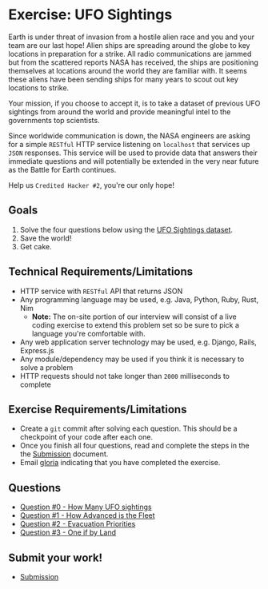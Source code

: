 # Exercise: UFO Sightings

Earth is under threat of invasion from a hostile alien race and you and your team are our last hope!
Alien ships are spreading around the globe to key locations in preparation for a strike.
All radio communications are jammed but from the scattered reports NASA has received, the
ships are positioning themselves at locations around the world they are familiar with. It seems these aliens have been
sending ships for many years to scout out key locations to strike.

Your mission, if you choose to accept it, is to take a dataset of previous UFO sightings from around the world and provide meaningful intel to the governments top scientists.

Since worldwide communication is down, the NASA engineers are asking for a simple `RESTful` HTTP service listening on `localhost`
that services up `JSON` responses.
This service will be used to provide data that answers their immediate questions and will potentially be extended in the very near future
as the Battle for Earth continues.

Help us `Credited Hacker #2`, you're our only hope!

## Goals

1) Solve the four questions below using the [UFO Sightings dataset](ufo-sightings.csv).
2) Save the world!
3) Get cake.

## Technical Requirements/Limitations

* HTTP service with `RESTful` API that returns JSON
* Any programming language may be used, e.g. Java, Python, Ruby, Rust, Nim
  * **Note:** The on-site portion of our interview will consist of a live coding exercise to extend this problem set so be sure to pick a language you're comfortable with.
* Any web application server technology may be used, e.g. Django, Rails, Express.js
* Any module/dependency may be used if you think it is necessary to solve a problem
* HTTP requests should not take longer than `2000` milliseconds to complete

## Exercise Requirements/Limitations

* Create a `git` commit after solving each question. This should be a checkpoint of your code after each one.
* Once you finish all four questions, read and complete the steps in the the [Submission](submission.md) document.
* Email [gloria](mailto:gloria@apptentive.com) indicating that you have completed the exercise.

## Questions

* [Question #0 - How Many UFO sightings](questions/0-how-many-sightings-are-there.md)
* [Question #1 - How Advanced is the Fleet](questions/1-how-advanced-is-the-fleet.md)
* [Question #2 - Evacuation Priorities](questions/2-evacuation-priorities.md)
* [Question #3 - One if by Land](questions/3-one-if-by-land.md)

## Submit your work!

* [Submission](submission.md)
